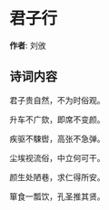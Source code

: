 # 君子行

**作者**: 刘攽

## 诗词内容

君子贵自然，不为时俗观。

升车不广欬，即席不变颜。

疾驱不駷辔，高张不急弹。

尘埃视流俗，中立何可干。

颜生处陋巷，求仁得所安。

箪食一瓢饮，孔圣推其贤。

